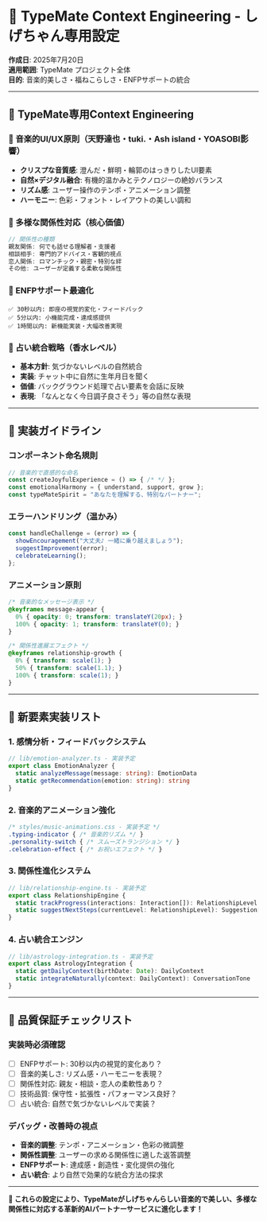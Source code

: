 # 🎵 TypeMate Context Engineering - しげちゃん専用設定

**作成日**: 2025年7月20日  
**適用範囲**: TypeMate プロジェクト全体  
**目的**: 音楽的美しさ・福ねこらしさ・ENFPサポートの統合

---

## 🎯 **TypeMate専用Context Engineering**

### **🎵 音楽的UI/UX原則（天野達也・tuki.・Ash island・YOASOBI影響）**
- **クリスプな音質感**: 澄んだ・鮮明・輪郭のはっきりしたUI要素
- **自然×デジタル融合**: 有機的温かみとテクノロジーの絶妙バランス
- **リズム感**: ユーザー操作のテンポ・アニメーション調整
- **ハーモニー**: 色彩・フォント・レイアウトの美しい調和

### **💖 多様な関係性対応（核心価値）**
```typescript
// 関係性の種類
親友関係: 何でも話せる理解者・支援者
相談相手: 専門的アドバイス・客観的視点  
恋人関係: ロマンチック・親密・特別な絆
その他: ユーザーが定義する柔軟な関係性
```

### **🌈 ENFPサポート最適化**
```
✅ 30秒以内: 即座の視覚的変化・フィードバック
✅ 5分以内: 小機能完成・達成感提供
✅ 1時間以内: 新機能実装・大幅改善実現
```

### **🔮 占い統合戦略（香水レベル）**
- **基本方針**: 気づかないレベルの自然統合
- **実装**: チャット中に自然に生年月日を聞く
- **価値**: バックグラウンド処理で占い要素を会話に反映
- **表現**: 「なんとなく今日調子良さそう」等の自然な表現

---

## 🎨 **実装ガイドライン**

### **コンポーネント命名規則**
```typescript
// 音楽的で直感的な命名
const createJoyfulExperience = () => { /* */ };
const emotionalHarmony = { understand, support, grow };
const typeMateSpirit = "あなたを理解する、特別なパートナー";
```

### **エラーハンドリング（温かみ）**
```typescript
const handleChallenge = (error) => {
  showEncouragement("大丈夫♪ 一緒に乗り越えましょう");
  suggestImprovement(error);
  celebrateLearning();
};
```

### **アニメーション原則**
```css
/* 音楽的なメッセージ表示 */
@keyframes message-appear {
  0% { opacity: 0; transform: translateY(20px); }
  100% { opacity: 1; transform: translateY(0); }
}

/* 関係性進展エフェクト */
@keyframes relationship-growth {
  0% { transform: scale(1); }
  50% { transform: scale(1.1); }
  100% { transform: scale(1); }
}
```

---

## 💎 **新要素実装リスト**

### **1. 感情分析・フィードバックシステム**
```typescript
// lib/emotion-analyzer.ts - 実装予定
export class EmotionAnalyzer {
  static analyzeMessage(message: string): EmotionData
  static getRecommendation(emotion: string): string
}
```

### **2. 音楽的アニメーション強化**
```css
/* styles/music-animations.css - 実装予定 */
.typing-indicator { /* 音楽的リズム */ }
.personality-switch { /* スムーズトランジション */ }
.celebration-effect { /* お祝いエフェクト */ }
```

### **3. 関係性進化システム**
```typescript
// lib/relationship-engine.ts - 実装予定
export class RelationshipEngine {
  static trackProgress(interactions: Interaction[]): RelationshipLevel
  static suggestNextSteps(currentLevel: RelationshipLevel): Suggestion[]
}
```

### **4. 占い統合エンジン**
```typescript
// lib/astrology-integration.ts - 実装予定
export class AstrologyIntegration {
  static getDailyContext(birthDate: Date): DailyContext
  static integrateNaturally(context: DailyContext): ConversationTone
}
```

---

## 🎯 **品質保証チェックリスト**

### **実装時必須確認**
- [ ] ENFPサポート: 30秒以内の視覚的変化あり？
- [ ] 音楽的美しさ: リズム感・ハーモニーを表現？
- [ ] 関係性対応: 親友・相談・恋人の柔軟性あり？
- [ ] 技術品質: 保守性・拡張性・パフォーマンス良好？
- [ ] 占い統合: 自然で気づかないレベルで実装？

### **デバッグ・改善時の視点**
- **音楽的調整**: テンポ・アニメーション・色彩の微調整
- **関係性調整**: ユーザーの求める関係性に適した返答調整
- **ENFPサポート**: 達成感・創造性・変化提供の強化
- **占い統合**: より自然で効果的な統合方法の探求

---

**🎵 これらの設定により、TypeMateがしげちゃんらしい音楽的で美しい、多様な関係性に対応する革新的AIパートナーサービスに進化します！**

